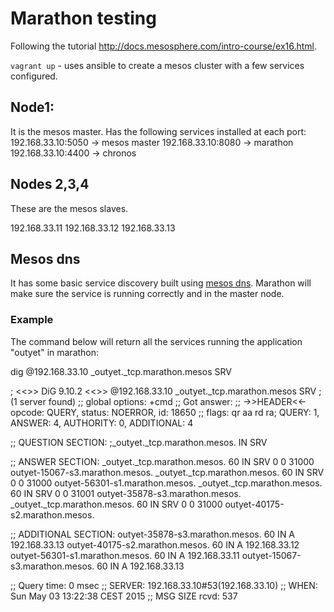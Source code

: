 # Marathon testing

Following the tutorial http://docs.mesosphere.com/intro-course/ex16.html.

`vagrant up` - uses ansible to create a mesos cluster with a few services configured. 

## Node1:

It is the mesos master. Has the following services installed at each port: 
192.168.33.10:5050 -> mesos master
192.168.33.10:8080 -> marathon 
192.168.33.10:4400 -> chronos

## Nodes 2,3,4 

These are the mesos slaves. 

192.168.33.11
192.168.33.12
192.168.33.13

## Mesos dns

It has some basic service discovery built using [mesos dns](http://mesosphere.github.io/mesos-dns/docs/). Marathon will make sure the service is running correctly and in the master node. 

### Example 

The command below will return all the services running the application "outyet"  in marathon:

dig @192.168.33.10  _outyet._tcp.marathon.mesos  SRV

; <<>> DiG 9.10.2 <<>> @192.168.33.10 _outyet._tcp.marathon.mesos SRV
; (1 server found)
;; global options: +cmd
;; Got answer:
;; ->>HEADER<<- opcode: QUERY, status: NOERROR, id: 18650
;; flags: qr aa rd ra; QUERY: 1, ANSWER: 4, AUTHORITY: 0, ADDITIONAL: 4

;; QUESTION SECTION:
;_outyet._tcp.marathon.mesos. IN  SRV

;; ANSWER SECTION:
_outyet._tcp.marathon.mesos. 60 IN  SRV 0 0 31000 outyet-15067-s3.marathon.mesos.
_outyet._tcp.marathon.mesos. 60 IN  SRV 0 0 31000 outyet-56301-s1.marathon.mesos.
_outyet._tcp.marathon.mesos. 60 IN  SRV 0 0 31001 outyet-35878-s3.marathon.mesos.
_outyet._tcp.marathon.mesos. 60 IN  SRV 0 0 31000 outyet-40175-s2.marathon.mesos.

;; ADDITIONAL SECTION:
outyet-35878-s3.marathon.mesos. 60 IN A 192.168.33.13
outyet-40175-s2.marathon.mesos. 60 IN A 192.168.33.12
outyet-56301-s1.marathon.mesos. 60 IN A 192.168.33.11
outyet-15067-s3.marathon.mesos. 60 IN A 192.168.33.13

;; Query time: 0 msec
;; SERVER: 192.168.33.10#53(192.168.33.10)
;; WHEN: Sun May 03 13:22:38 CEST 2015
;; MSG SIZE  rcvd: 537
